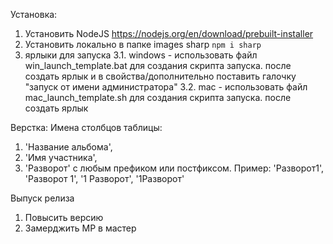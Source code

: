 Установка:
1. Установить NodeJS https://nodejs.org/en/download/prebuilt-installer
2. Установить локально в папке images sharp `npm i sharp`
3. ярлыки для запуска
3.1. windows - использовать файл win_launch_template.bat для создания скрипта запуска. после создать ярлык и в свойства/дополнительно поставить галочку "запуск от имени администратора"
3.2. mac - использовать файл mac_launch_template.sh для создания скрипта запуска. после создать ярлык


Верстка:
Имена столбцов таблицы:
1. 'Название альбома',
2. 'Имя участника',
3. 'Разворот' с любым префиком или постфиксом. Пример: 'Разворот1', 'Разворот 1', '1 Разворот', '1Разворот'

Выпуск релиза
1. Повысить версию
1. Замерджить МР в мастер